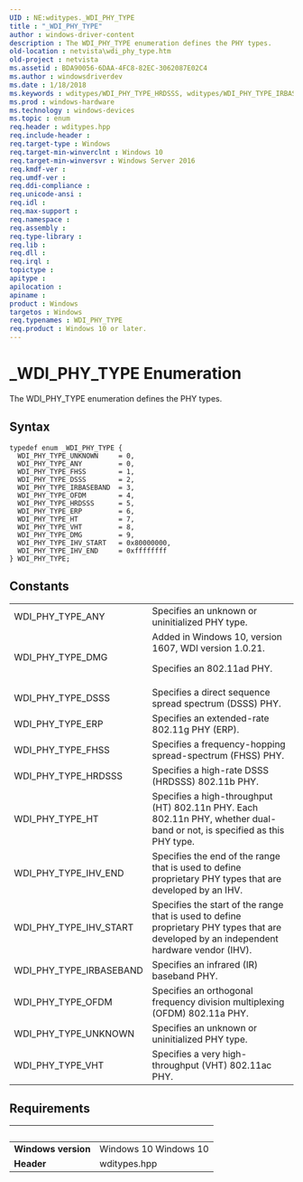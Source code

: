 ```yaml
---
UID : NE:wditypes._WDI_PHY_TYPE
title : "_WDI_PHY_TYPE"
author : windows-driver-content
description : The WDI_PHY_TYPE enumeration defines the PHY types.
old-location : netvista\wdi_phy_type.htm
old-project : netvista
ms.assetid : BDA90056-6DAA-4FC8-82EC-3062087E02C4
ms.author : windowsdriverdev
ms.date : 1/18/2018
ms.keywords : wditypes/WDI_PHY_TYPE_HRDSSS, wditypes/WDI_PHY_TYPE_IRBASEBAND, wditypes/WDI_PHY_TYPE, netvista.wifi_phy_type, wditypes/WDI_PHY_TYPE_DMG, WDI_PHY_TYPE_DSSS, WDI_PHY_TYPE_OFDM, WDI_PHY_TYPE_HRDSSS, wditypes/WDI_PHY_TYPE_OFDM, WDI_PHY_TYPE_FHSS, WDI_PHY_TYPE_ERP, WDI_PHY_TYPE_DMG, WDI_PHY_TYPE_IHV_END, wditypes/WDI_PHY_TYPE_ANY, WDI_PHY_TYPE_IHV_START, WDI_PHY_TYPE enumeration [Network Drivers Starting with Windows Vista], _WDI_PHY_TYPE, wditypes/WDI_PHY_TYPE_UNKNOWN, WDI_PHY_TYPE, WDI_PHY_TYPE_IRBASEBAND, wditypes/WDI_PHY_TYPE_HT, WDI_PHY_TYPE_VHT, WDI_PHY_TYPE_ANY, wditypes/WDI_PHY_TYPE_DSSS, wditypes/WDI_PHY_TYPE_IHV_END, wditypes/WDI_PHY_TYPE_FHSS, wditypes/WDI_PHY_TYPE_ERP, wditypes/WDI_PHY_TYPE_IHV_START, WDI_PHY_TYPE_UNKNOWN, WDI_PHY_TYPE_HT, wditypes/WDI_PHY_TYPE_VHT, netvista.wdi_phy_type
ms.prod : windows-hardware
ms.technology : windows-devices
ms.topic : enum
req.header : wditypes.hpp
req.include-header : 
req.target-type : Windows
req.target-min-winverclnt : Windows 10
req.target-min-winversvr : Windows Server 2016
req.kmdf-ver : 
req.umdf-ver : 
req.ddi-compliance : 
req.unicode-ansi : 
req.idl : 
req.max-support : 
req.namespace : 
req.assembly : 
req.type-library : 
req.lib : 
req.dll : 
req.irql : 
topictype : 
apitype : 
apilocation : 
apiname : 
product : Windows
targetos : Windows
req.typenames : WDI_PHY_TYPE
req.product : Windows 10 or later.
---
```


# _WDI_PHY_TYPE Enumeration
The WDI_PHY_TYPE enumeration defines the PHY types.

## Syntax
````
typedef enum _WDI_PHY_TYPE { 
  WDI_PHY_TYPE_UNKNOWN     = 0,
  WDI_PHY_TYPE_ANY         = 0,
  WDI_PHY_TYPE_FHSS        = 1,
  WDI_PHY_TYPE_DSSS        = 2,
  WDI_PHY_TYPE_IRBASEBAND  = 3,
  WDI_PHY_TYPE_OFDM        = 4,
  WDI_PHY_TYPE_HRDSSS      = 5,
  WDI_PHY_TYPE_ERP         = 6,
  WDI_PHY_TYPE_HT          = 7,
  WDI_PHY_TYPE_VHT         = 8,
  WDI_PHY_TYPE_DMG         = 9,
  WDI_PHY_TYPE_IHV_START   = 0x80000000,
  WDI_PHY_TYPE_IHV_END     = 0xffffffff
} WDI_PHY_TYPE;
````

## Constants

<table>

<tr>
<td>WDI_PHY_TYPE_ANY</td>
<td>Specifies an unknown or uninitialized PHY type.</td>
</tr>

<tr>
<td>WDI_PHY_TYPE_DMG</td>
<td>Added in Windows 10, version 1607, WDI version 1.0.21.

Specifies an 802.11ad PHY.</td>
</tr>

<tr>
<td>WDI_PHY_TYPE_DSSS</td>
<td>Specifies a direct sequence spread spectrum (DSSS) PHY.</td>
</tr>

<tr>
<td>WDI_PHY_TYPE_ERP</td>
<td>Specifies an extended-rate 802.11g PHY (ERP).</td>
</tr>

<tr>
<td>WDI_PHY_TYPE_FHSS</td>
<td>Specifies a frequency-hopping spread-spectrum (FHSS) PHY.</td>
</tr>

<tr>
<td>WDI_PHY_TYPE_HRDSSS</td>
<td>Specifies a high-rate DSSS (HRDSSS) 802.11b PHY.</td>
</tr>

<tr>
<td>WDI_PHY_TYPE_HT</td>
<td>Specifies a high-throughput (HT) 802.11n PHY. Each 802.11n PHY, whether dual-band or not, is specified as this PHY type.</td>
</tr>

<tr>
<td>WDI_PHY_TYPE_IHV_END</td>
<td>Specifies the end of the range that is used to define proprietary PHY types that are developed by an IHV.</td>
</tr>

<tr>
<td>WDI_PHY_TYPE_IHV_START</td>
<td>Specifies the start of the range that is used to define proprietary PHY types that are developed by an independent hardware vendor (IHV).</td>
</tr>

<tr>
<td>WDI_PHY_TYPE_IRBASEBAND</td>
<td>Specifies an infrared (IR) baseband PHY.</td>
</tr>

<tr>
<td>WDI_PHY_TYPE_OFDM</td>
<td>Specifies an orthogonal frequency division multiplexing (OFDM) 802.11a PHY.</td>
</tr>

<tr>
<td>WDI_PHY_TYPE_UNKNOWN</td>
<td>Specifies an unknown or uninitialized PHY type.</td>
</tr>

<tr>
<td>WDI_PHY_TYPE_VHT</td>
<td>Specifies a very high-throughput (VHT) 802.11ac PHY.</td>
</tr>
</table>


## Requirements
| &nbsp; | &nbsp; |
| ---- |:---- |
| **Windows version** | Windows 10 Windows 10 |
| **Header** | wditypes.hpp |